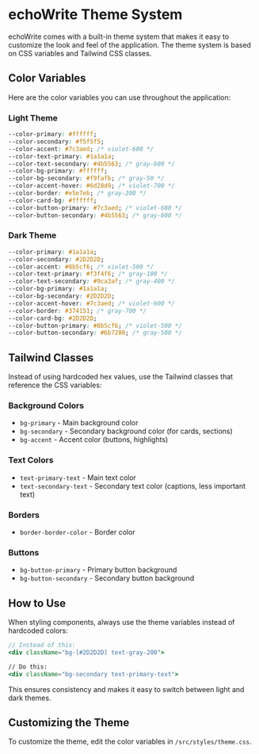 # echoWrite Theme System

echoWrite comes with a built-in theme system that makes it easy to customize the look and feel of the application. The theme system is based on CSS variables and Tailwind CSS classes.

## Color Variables

Here are the color variables you can use throughout the application:

### Light Theme

```css
--color-primary: #ffffff;
--color-secondary: #f5f5f5;
--color-accent: #7c3aed; /* violet-600 */
--color-text-primary: #1a1a1a;
--color-text-secondary: #4b5563; /* gray-600 */
--color-bg-primary: #ffffff;
--color-bg-secondary: #f9fafb; /* gray-50 */
--color-accent-hover: #6d28d9; /* violet-700 */
--color-border: #e5e7eb; /* gray-200 */
--color-card-bg: #ffffff;
--color-button-primary: #7c3aed; /* violet-600 */
--color-button-secondary: #4b5563; /* gray-600 */
```

### Dark Theme

```css
--color-primary: #1a1a1a;
--color-secondary: #2D2D2D;
--color-accent: #8b5cf6; /* violet-500 */
--color-text-primary: #f3f4f6; /* gray-100 */
--color-text-secondary: #9ca3af; /* gray-400 */
--color-bg-primary: #1a1a1a;
--color-bg-secondary: #2D2D2D;
--color-accent-hover: #7c3aed; /* violet-600 */
--color-border: #374151; /* gray-700 */
--color-card-bg: #2D2D2D;
--color-button-primary: #8b5cf6; /* violet-500 */
--color-button-secondary: #6b7280; /* gray-500 */
```

## Tailwind Classes

Instead of using hardcoded hex values, use the Tailwind classes that reference the CSS variables:

### Background Colors
- `bg-primary` - Main background color
- `bg-secondary` - Secondary background color (for cards, sections)
- `bg-accent` - Accent color (buttons, highlights)

### Text Colors
- `text-primary-text` - Main text color
- `text-secondary-text` - Secondary text color (captions, less important text)

### Borders
- `border-border-color` - Border color

### Buttons
- `bg-button-primary` - Primary button background
- `bg-button-secondary` - Secondary button background

## How to Use

When styling components, always use the theme variables instead of hardcoded colors:

```jsx
// Instead of this:
<div className="bg-[#2D2D2D] text-gray-200">

// Do this:
<div className="bg-secondary text-primary-text">
```

This ensures consistency and makes it easy to switch between light and dark themes.

## Customizing the Theme

To customize the theme, edit the color variables in `/src/styles/theme.css`.
